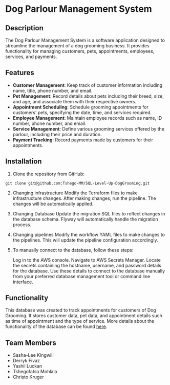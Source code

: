 # Dog Parlour Management System
 
## Description
 
The Dog Parlour Management System is a software application designed to streamline the management of a dog grooming business. It provides functionality for managing customers, pets, appointments, employees, services, and payments.
 
## Features
 
- **Customer Management**: Keep track of customer information including name, title, phone number, and email.
- **Pet Management**: Record details about pets including their breed, size, and age, and associate them with their respective owners.
- **Appointment Scheduling**: Schedule grooming appointments for customers' pets, specifying the date, time, and services required.
- **Employee Management**: Maintain employee records such as name, ID number, phone number, and email.
- **Service Management**: Define various grooming services offered by the parlour, including their price and duration.
- **Payment Tracking**: Record payments made by customers for their appointments.
 
## Installation
 
1. Clone the repository from GitHub:
 
```
git clone git@github.com:Tshego-MM/SQL-Level-Up-DogGrooming.git
```
 
2. Changing infrastructure
    Modify the Terraform files to make infrastructure changes. After making changes, run the pipeline. The changes will be automatically applied.
 
3. Changing Database
    Update the migration SQL files to reflect changes in the database schema. Flyway will automatically handle the migration process.
 
4. Changing pipelines
    Modify the workflow YAML files to make changes to the pipelines. This will update the pipeline configuration accordingly.
 
5.  To manually connect to the database, follow these steps:
 
    Log in to the AWS console.
    Navigate to AWS Secrets Manager.
    Locate the secrets containing the hostname, username, and password details for the database.
    Use these details to connect to the database manually from your preferred database management tool or command line interface.

## Functionality
This database was created to track appointments for customers of Dog Grooming. It stores customer data, pet data, and appointment details such as time of appointment and the type of service.
More details about the functionality of the database can be found [here](https://dogparlour.atlassian.net/wiki/x/AgBq).
 
## Team Members
- Sasha-Lee Kingwill
- Derryk Fivaz
- Yashil Luckan
- Tshegofatso Mohlala
- Christo Kruger
